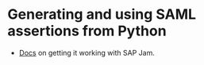 # Generating and using SAML assertions from Python

* [Docs](doc/jam_saml.md) on getting it working with SAP Jam.
